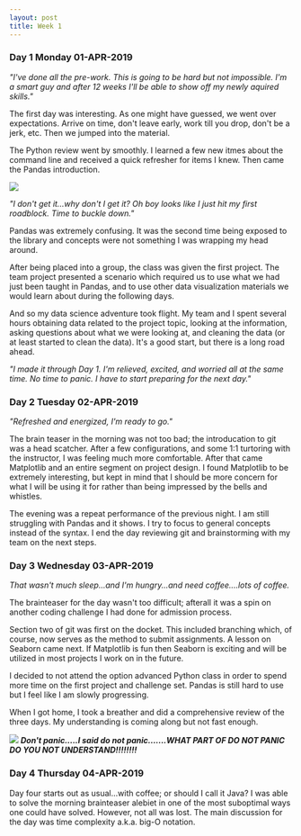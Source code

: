 ```yaml
---
layout: post
title: Week 1
---
```


### Day 1 Monday 01-APR-2019
*"I've done all the pre-work. This is going to be hard but not impossible. I'm a smart guy and after 12 weeks I'll be able to show off my newly aquired skills."*

The first day was interesting. As one might have guessed, we went over expectations. Arrive on time, don't leave early, work till you drop, don't be a jerk, etc. Then we jumped into the material.

The Python review went by smoothly. I learned a few new itmes about the command line and received a quick refresher for items I knew. Then came the Pandas introduction.

![](https://i.dailymail.co.uk/i/pix/2015/03/16/26B350AE00000578-0-The_panda_normally_a_docile_animal_was_chased_and_is_believed_to-m-52_1426522113788.jpg)

*"I don't get it...why don't I get it? Oh boy looks like I just hit my first roadblock. Time to buckle down."*

Pandas was extremely confusing. It was the second time being exposed to the library and concepts were not something I was wrapping my head around. 

After being placed into a group, the class was given the first project. The team project presented a scenario which required us to use what we had just been taught in Pandas, and to use other data visualization materials we would learn about during the following days.

And so my data science adventure took flight. My team and I spent several hours obtaining data related to the project topic, looking at the information, asking questions about what we were looking at, and cleaning the data (or at least started to clean the data). It's a good start, but there is a long road ahead.

*"I made it through Day 1. I'm relieved, excited, and worried all at the same time. No time to panic. I have to start preparing for the next day."*

### Day 2 Tuesday 02-APR-2019
*"Refreshed and energized, I'm ready to go."*

The brain teaser in the morning was not too bad; the introducation to git was a head scatcher. After a few configurations, and some 1:1 turtoring with the instructor, I was feeling much more comfortable. After that came Matplotlib and an entire segment on project design. I found Matplotlib to be extremely interesting, but kept in mind that I should be more concern for what I will be using it for rather than being impressed by the bells and whistles.

The evening was a repeat performance of the previous night. I am still struggling with Pandas and it shows. I try to focus to general concepts instead of the syntax. I end the day reviewing git and brainstorming with my team on the next steps.

### Day 3 Wednesday 03-APR-2019
*That wasn't much sleep...and I'm hungry...and need coffee....lots of coffee.*

The brainteaser for the day wasn't too difficult; afterall it was a spin on another coding challenge I had done for admission process. 

Section two of git was first on the docket. This included branching which, of course, now serves as the method to submit assignments. 
A lesson on Seaborn came next. If Matplotlib is fun then Seaborn is exciting and will be utilized in most projects I work on in the future. 

I decided to not attend the option advanced Python class in order to spend more time on the first project and challenge set. Pandas is still hard to use but I feel like I am slowly progressing.

When I got home, I took a breather and did a comprehensive review of the three days. My understanding is coming along but not fast enough.

![](http://awesomegifs.com/wp-content/uploads/beeker-what-is-this-i-dont-even.gif)
_**Don't panic.....I said do not panic.......WHAT PART OF DO NOT PANIC DO YOU NOT UNDERSTAND!!!!!!!!**_

### Day 4 Thursday 04-APR-2019
Day four starts out as usual...with coffee; or should I call it Java? I was able to solve the morning brainteaser alebiet in one of the most suboptimal ways one could have solved. However, not all was lost. The main discussion for the day was time complexity a.k.a. big-O notation.